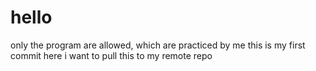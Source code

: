 # hello
only the program are allowed, which are practiced by me
this is my first commit
here i want to pull this to my remote repo
